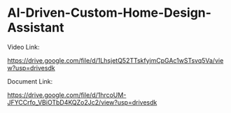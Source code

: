 # AI-Driven-Custom-Home-Design-Assistant


Video Link:

https://drive.google.com/file/d/1LhsjetQ52TTskfyjmCpGAc1wSTsvq5Va/view?usp=drivesdk

Document Link:

https://drive.google.com/file/d/1hrcoUM-JFYCCrfo_VBiOTbD4KQZo2Jc2/view?usp=drivesdk
